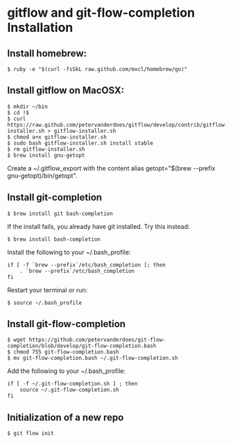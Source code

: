 # gitflow and git-flow-completion Installation

## Install homebrew:

	$ ruby -e "$(curl -fsSkL raw.github.com/mxcl/homebrew/go)"

## Install gitflow on MacOSX:

	$ mkdir ~/bin
	$ cd !$
	$ curl https://raw.github.com/petervanderdoes/gitflow/develop/contrib/gitflow-installer.sh > gitflow-installer.sh
	$ chmod a+x gitflow-installer.sh
	$ sudo bash gitflow-installer.sh install stable
	$ rm gitflow-installer.sh
	$ brew install gnu-getopt

Create a ~/.gitflow_export with the content alias getopt="$(brew --prefix gnu-getopt)/bin/getopt".

## Install git-completion

	$ brew install git bash-completion

If the install fails, you already have git installed. Try this instead:
	
	$ brew install bash-completion
	
Install the following to your ~/.bash_profile:
	
	if [ -f `brew --prefix`/etc/bash_completion ]; then
		. `brew --prefix`/etc/bash_completion
	fi
	
Restart your terminal or run: 
	
	$ source ~/.bash_profile

## Install git-flow-completion

	$ wget https://github.com/petervanderdoes/git-flow-completion/blob/develop/git-flow-completion.bash
	$ chmod 755 git-flow-completion.bash
	$ mv git-flow-completion.bash ~/.git-flow-completion.sh
	
Add the following to your ~/.bash_profile:

	if [ -f ~/.git-flow-completion.sh ] ; then
		source ~/.git-flow-completion.sh
	fi

## Initialization of a new repo
	
	$ git flow init
